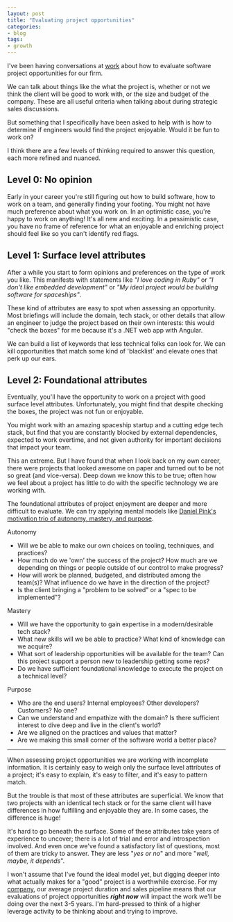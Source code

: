```yaml
---
layout: post
title: "Evaluating project opportunities"
categories:
- blog
tags:
- growth
---
```


I've been having conversations at [work][work] about how to evaluate software project opportunities for our firm.

We can talk about things like the what the project is, whether or not we think the client will be good to work with, or the size and budget of the company. These are all useful criteria when talking about during strategic sales discussions.

But something that I specifically have been asked to help with is how to determine if engineers would find the project enjoyable. Would it be fun to work on?

I think there are a few levels of thinking required to answer this question, each more refined and nuanced.

## Level 0: No opinion

Early in your career you're still figuring out how to build software, how to work on a team, and generally finding your footing. You might not have much preference about what you work on. In an optimistic case, you're happy to work on anything! It's all new and exciting. In a pessimistic case, you have no frame of reference for what an enjoyable and enriching project should feel like so you can't identify red flags.

## Level 1: Surface level attributes

After a while you start to form opinions and preferences on the type of work you like. This manifests with statements like _"I love coding in Ruby"_ or _"I don't like embedded development"_ or _"My ideal project would be building software for spaceships"_.

These kind of attributes are easy to spot when assessing an opportunity. Most briefings will include the domain, tech stack, or other details that allow an engineer to judge the project based on their own interests: this would "check the boxes" for me because it's a .NET web app with Angular.

We can build a list of keywords that less technical folks can look for. We can kill opportunities that match some kind of 'blacklist' and elevate ones that perk up our ears.

## Level 2: Foundational attributes

Eventually, you'll have the opportunity to work on a project with good surface level attributes. Unfortunately, you might find that despite checking the boxes, the project was not fun or enjoyable.

You might work with an amazing spaceship startup and a cutting edge tech stack, but find that you are constantly blocked by external dependencies, expected to work overtime, and not given authority for important decisions that impact your team.

This an extreme. But I have found that when I look back on my own career, there were projects that looked awesome on paper and turned out to be not so great (and vice-versa). Deep down we know this to be true; often how we feel about a project has little to do with the specific technology we are working with. 

The foundational attributes of project enjoyment are deeper and more difficult to evaluate. We can try applying mental models like [Daniel Pink's motivation trio of autonomy, mastery, and purpose][pink].

Autonomy

* Will we be able to make our own choices on tooling, techniques, and practices?
* How much do we 'own' the success of the project? How much are we depending on things or people outside of our control to make progress?
* How will work be planned, budgeted, and distributed among the team(s)? What influence do we have in the direction of the project?
* Is the client bringing a "problem to be solved" or a "spec to be implemented"?

Mastery

* Will we have the opportunity to gain expertise in a modern/desirable tech stack?
* What new skills will we be able to practice? What kind of knowledge can we acquire?
* What sort of leadership opportunities will be available for the team? Can this project support a person new to leadership getting some reps?
* Do we have sufficient foundational knowledge to execute the project on a technical level?

Purpose

* Who are the end users? Internal employees? Other developers? Customers? No one?
* Can we understand and empathize with the domain? Is there sufficient interest to dive deep and live in the client's world?
* Are we aligned on the practices and values that matter?
* Are we making this small corner of the software world a better place?

---

When assessing project opportunities we are working with incomplete information. It is certainly easy to weigh only the surface level attributes of a project; it's easy to explain, it's easy to filter, and it's easy to pattern match. 

But the trouble is that most of these attributes are superficial. We know that two projects with an identical tech stack or for the same client will have differences in how fulfilling and enjoyable they are. In some cases, the difference is huge!

It's hard to go beneath the surface. Some of these attributes take years of experience to uncover; there is a lot of trial and error and introspection involved. And even once we've found a satisfactory list of questions, most of them are tricky to answer. They are less "_yes or no_" and more "_well, maybe, it depends_".

I won't assume that I've found the ideal model yet, but digging deeper into what actually makes for a "good" project is a worthwhile exercise. For my [company][work], our average project duration and sales pipeline means that our evaluations of project opportunities **_right now_** will impact the work we'll be doing over the next 3-5 years. I'm hard-pressed to think of a higher leverage activity to be thinking about and trying to improve.

[work]: https://www.sep.com/
[pink]: https://en.wikipedia.org/wiki/Drive:_The_Surprising_Truth_About_What_Motivates_Us